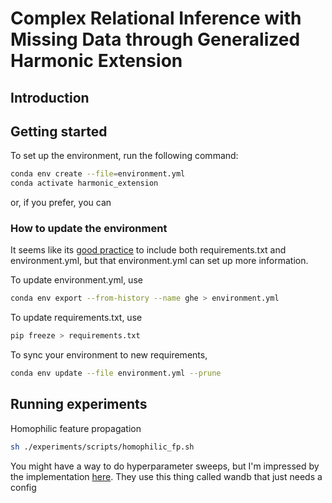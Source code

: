# Complex Relational Inference with Missing Data through Generalized Harmonic Extension

## Introduction

## Getting started
To set up the environment, run the following command:

```bash
conda env create --file=environment.yml
conda activate harmonic_extension
```

or, if you prefer, you can 

### How to update the environment

It seems like its [good practice](https://stackoverflow.com/questions/48787250/set-up-virtualenv-using-a-requirements-txt-generated-by-conda) to include both requirements.txt and environment.yml, but that environment.yml can set up more information.

To update environment.yml, use
```bash
conda env export --from-history --name ghe > environment.yml
```

To update requirements.txt, use 
```bash 
pip freeze > requirements.txt
```

To sync your environment to new requirements, 

```bash 
conda env update --file environment.yml --prune
```

## Running experiments

Homophilic feature propagation
```bash
sh ./experiments/scripts/homophilic_fp.sh
```

You might have a way to do hyperparameter sweeps, but I'm impressed by the implementation [here](https://github.com/twitter-research/neural-sheaf-diffusion). They use this thing called wandb that just needs a config 






